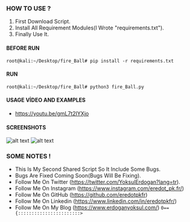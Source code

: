 ### HOW TO USE ?
1. First Download Script.<br/>
2. Install All Requirement Modules(I Wrote "requirements.txt").<br/>
3. Finally Use It.

#### BEFORE RUN
`root@kali:~/Desktop/fire_Ball# pip install -r requirements.txt`

#### RUN
`root@kali:~/Desktop/fire_Ball# python3 fire_Ball.py`

#### USAGE VİDEO AND EXAMPLES 
* https://youtu.be/gmL7t2IYXjo

#### SCREENSHOTS
![alt text](https://user-images.githubusercontent.com/25153177/67093709-ea61cd80-f1ba-11e9-923b-862d243d9ad5.png)
![alt text](https://user-images.githubusercontent.com/25153177/67093733-f8afe980-f1ba-11e9-9a39-3130dcd65229.png)
### SOME NOTES !
* This Is My Second Shared Script So It Include Some Bugs. 
* Bugs Are Fixed Coming Soon(Bugs Will Be Fixing). 
* Follow Me On Twitter (https://twitter.com/YoksulErdogan?lang=tr). 
* Follow Me On Instagram (https://www.instagram.com/eredot_pk.fr/) 
* Follow Me On GitHub (https://github.com/eredotpkfr) 
* Follow Me On Linkedin (https://www.linkedin.com/in/eredotpkfr/)
* Follow Me On My Blog (https://www.erdoganyoksul.com/)
`0=={:::::::::::::::::::::::>`
